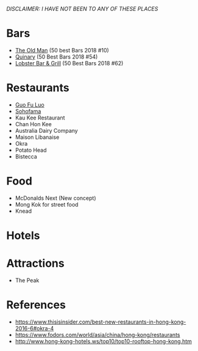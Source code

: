 *DISCLAIMER: I HAVE NOT BEEN TO ANY OF THESE PLACES*

# Bars
* [The Old Man](https://www.worlds50bestbars.com/fifty-best-bars-list/the-old-man.php?listID=474&pid=best-50-2018) (50 best Bars 2018 #10)
* [Quinary](https://www.quinary.hk/) (50 Best Bars 2018 #54)
* [Lobster Bar & Grill](http://www.shangri-la.com/hongkong/islandshangrila/dining/restaurants/lobster-bar-grill/) (50 Best Bars 2018 #62)


# Restaurants
* [Guo Fu Luo](https://www.niccolohotels.com/en/hotels/hongkong/central/the_murray_a_niccolo_hotel_hong_kong/restaurants_and_bars/guo_fu_luo.html)
* [Sohofama](https://sohofama.com/)
* Kau Kee Restaurant
* Chan Hon Kee
* Australia Dairy Company
* Maison Libanaise
* Okra
* Potato Head
* Bistecca

# Food
* McDonalds Next (New concept)
* Mong Kok for street food
* Knead

# Hotels

# Attractions
* The Peak

# References
* https://www.thisisinsider.com/best-new-restaurants-in-hong-kong-2016-6#okra-4
* https://www.fodors.com/world/asia/china/hong-kong/restaurants
* http://www.hong-kong-hotels.ws/top10/top10-rooftop-hong-kong.htm
